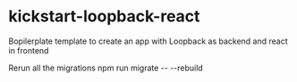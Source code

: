 # kickstart-loopback-react
Bopilerplate template to create an app with Loopback as backend and react in frontend



Rerun all the migrations
npm run migrate -- --rebuild